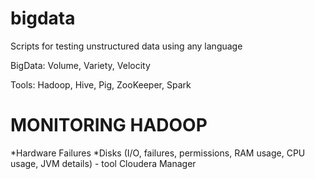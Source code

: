 bigdata
=======

Scripts for testing unstructured data using any language

BigData:  Volume, Variety, Velocity

Tools:
Hadoop, Hive, Pig, ZooKeeper, Spark

MONITORING HADOOP
=====================
*Hardware Failures
*Disks (I/O, failures, permissions, RAM usage, CPU usage, JVM details) - tool Cloudera Manager
